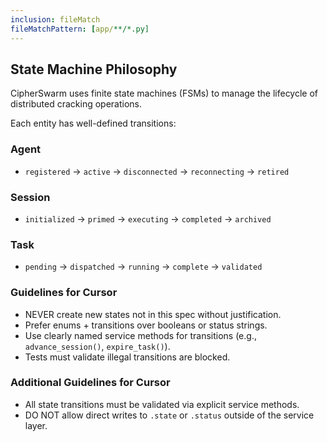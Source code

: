 ```yaml
---
inclusion: fileMatch
fileMatchPattern: [app/**/*.py]
---
```


## State Machine Philosophy

CipherSwarm uses finite state machines (FSMs) to manage the lifecycle of distributed cracking operations.

Each entity has well-defined transitions:

### Agent

- `registered` → `active` → `disconnected` → `reconnecting` → `retired`

### Session

- `initialized` → `primed` → `executing` → `completed` → `archived`

### Task

- `pending` → `dispatched` → `running` → `complete` → `validated`

### Guidelines for Cursor

- NEVER create new states not in this spec without justification.
- Prefer enums + transitions over booleans or status strings.
- Use clearly named service methods for transitions (e.g., `advance_session()`, `expire_task()`).
- Tests must validate illegal transitions are blocked.

### Additional Guidelines for Cursor

- All state transitions must be validated via explicit service methods.
- DO NOT allow direct writes to `.state` or `.status` outside of the service layer.
